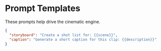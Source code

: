 # Prompt Templates

These prompts help drive the cinematic engine.

```json
{
  "storyboard": "Create a shot list for: {{scene}}",
  "caption": "Generate a short caption for this clip: {{description}}"
}
```
